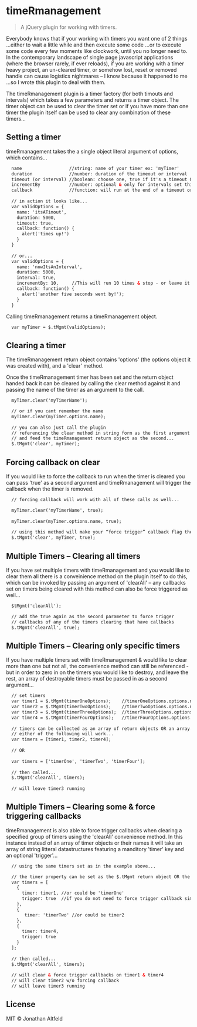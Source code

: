 # timeRmanagement

> A jQuery plugin for working with timers.

Everybody knows that if your working with timers you want one of 2 things ...either to wait a little while and then execute some code ...or to execute some code every few moments like clockwork, until you no longer need to.  In the contemporary landscape of single page javascript applications (where the browser rarely, if ever reloads), if you are working with a timer heavy project, an un-cleared timer, or somehow lost, reset or removed handle can cause logistics nightmares – I know because it happened to me ...so I wrote this plugin to deal with them.

The timeRmanagement plugin is a timer factory (for both timouts and intervals) which takes a few parameters and returns a timer object.  The timer object can be used to clear the timer set or if you have  more than one timer the plugin itself can be used to clear any combination of these timers...




## Setting a timer

timeRmanagement takes the a single object literal argument of options, which contains...

```html
  name                  //string: name of your timer ex: 'myTimer'
  duration              //number: duration of the timeout or interval 
  timeout (or interval) //boolean: choose one, true if it's a timeout OR false if it's an interval
  incrementBy           //number: optional & only for intervals set this to cycle "x" amount or omit it to go indefinitely
  callback              //function: will run at the end of a timeout or every interval just like a regular timer
  
  // in action it looks like...
  var validOptions = {
    name: 'itsATimout',
    duration: 5000,
    timeout: true,
    callback: function() {
      alert('times up!')
    }
  }
  
  // or...
  var validOptions = {
    name: 'nowItsAnInterval',
    duration: 5000,
    interval: true,
    incrementBy: 10,     //This will run 10 times & stop - or leave it out to let it run indefinitely (clear it manually later)
    callback: function() {
      alert('another five seconds went by!');
    }
  }
```

Calling timeRmanagement returns a timeRmanagement object.

```html
  var myTimer = $.tMgmt(validOptions);
```



## Clearing a timer

The timeRmanagement return object contains 'options' (the options object it was created with), and a 'clear' method.

Once the timeRmanagement timer has been set and the return object handed back it can be cleared by calling the clear method against it and passing the name of the timer as an argument to the call.

```html
  myTimer.clear('myTimerName');

  // or if you cant remember the name
  myTimer.clear(myTimer.options.name);
  
  // you can also just call the plugin 
  // referencing the clear method in string form as the first argument 
  // and feed the timeRmanagement return object as the second...
  $.tMgmt('clear', myTimer);
```



## Forcing callback on clear

If you would like to force the callback to run when the timer is cleared you can pass 'true' as a second argument and timeRmanagement will trigger the callback when the timer is removed.

```html
  // forcing callback will work with all of these calls as well...

  myTimer.clear('myTimerName', true);
  
  myTimer.clear(myTimer.options.name, true);
  
  // using this method will make your “force trigger” callback flag the 3rd argument...
  $.tMgmt('clear', myTimer, true);
```



## Multiple Timers – Clearing all timers

If you have set multiple timers with timeRmanagement and you would like to clear them all there is a conveinience method on the plugin itself to do this, which can be invoked by passing an argument of 'clearAll' – any callbacks set on timers being cleared with this method can also be force triggered as well...

```html
  $tMgmt('clearAll');

  // add the true again as the second parameter to force trigger 
  // callbacks of any of the timers clearing that have callbacks
  $.tMgmt('clearAll', true);
```



## Multiple Timers – Clearing only specific timers

If you have multiple timers set with timeRmanagement & would like to clear more than one but not all, the convenience method can still be referenced - but in order to zero in on the timers you would like to destroy, and leave the rest, an array of destroyable timers must be passed in as a second argument...

```html
  // set timers
  var timer1 = $.tMgmt(timerOneOptions);    //timerOneOptions.options.name = 'timerOne';
  var timer2 = $.tMgmt(timerTwoOptions);    //timerTwoOptions.options.name = 'timerTwo';
  var timer3 = $.tMgmt(timerThreeOptions);  //timerThreeOptions.options.name = 'timerThree';
  var timer4 = $.tMgmt(timerFourOptions);   //timerFourOptions.options.name = 'timerFour';
  
  // timers can be collected as an array of return objects OR an array of names
  // either of the following will work...
  var timers = [timer1, timer2, timer4];
  
  // OR
  
  var timers = ['timerOne', 'timerTwo', 'timerFour'];
  
  // then called...
  $.tMgmt('clearAll', timers);
  
  // will leave timer3 running
```



## Multiple Timers – Clearing some & force triggering callbacks

timeRmanagement is also able to force trigger callbacks when clearing a specified group of timers using the 'clearAll' convenience method.  In this instance instead of an array of timer objects or their names it will take an array of string litteral datastructures featuring a manditory 'timer' key and an optional 'trigger'...

```html
  // using the same timers set as in the example above...

  // the timer property can be set as the $.tMgmt return object OR the name of the timer
  var timers = [
    {
      timer: timer1, //or could be 'timerOne'
      trigger: true  //if you do not need to force trigger callback simply omit 
    },
    {
       timer: 'timerTwo' //or could be timer2
    },
    {
      timer: timer4,
      trigger: true
    }
  ];
  
  // then called...
  $.tMgmt('clearAll', timers);
  
  // will clear & force trigger callbacks on timer1 & timer4
  // will clear timer2 w/o forcing callback
  // will leave timer3 running
```


## License

MIT © Jonathan Altfeld
